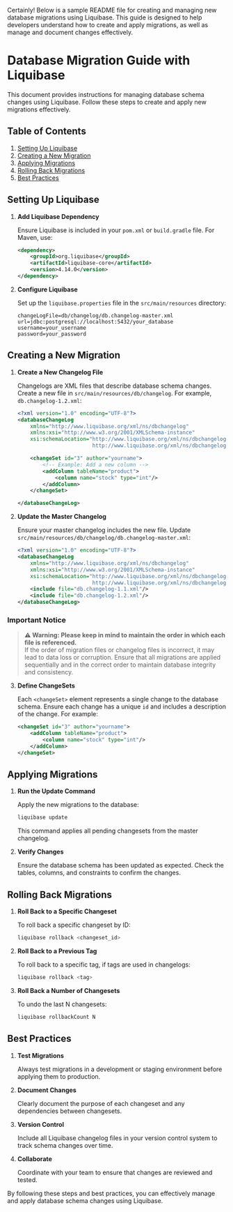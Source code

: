 Certainly! Below is a sample README file for creating and managing new database migrations using Liquibase. This guide is designed to help developers understand how to create and apply migrations, as well as manage and document changes effectively.
# **Database Migration Guide with Liquibase**

This document provides instructions for managing database schema changes using Liquibase. Follow these steps to create and apply new migrations effectively.

## **Table of Contents**
1. [Setting Up Liquibase](#setting-up-liquibase)
2. [Creating a New Migration](#creating-a-new-migration)
3. [Applying Migrations](#applying-migrations)
4. [Rolling Back Migrations](#rolling-back-migrations)
5. [Best Practices](#best-practices)

## **Setting Up Liquibase**

1. **Add Liquibase Dependency**

   Ensure Liquibase is included in your `pom.xml` or `build.gradle` file. For Maven, use:

   ```xml
   <dependency>
       <groupId>org.liquibase</groupId>
       <artifactId>liquibase-core</artifactId>
       <version>4.14.0</version>
   </dependency>
   ```

2. **Configure Liquibase**

   Set up the `liquibase.properties` file in the `src/main/resources` directory:

   ```properties
   changeLogFile=db/changelog/db.changelog-master.xml
   url=jdbc:postgresql://localhost:5432/your_database
   username=your_username
   password=your_password
   ```

## **Creating a New Migration**

1. **Create a New Changelog File**

   Changelogs are XML files that describe database schema changes. Create a new file in `src/main/resources/db/changelog`. For example, `db.changelog-1.2.xml`:

   ```xml
   <?xml version="1.0" encoding="UTF-8"?>
   <databaseChangeLog
       xmlns="http://www.liquibase.org/xml/ns/dbchangelog"
       xmlns:xsi="http://www.w3.org/2001/XMLSchema-instance"
       xsi:schemaLocation="http://www.liquibase.org/xml/ns/dbchangelog
                           http://www.liquibase.org/xml/ns/dbchangelog/dbchangelog-3.8.xsd">

       <changeSet id="3" author="yourname">
           <!-- Example: Add a new column -->
           <addColumn tableName="product">
               <column name="stock" type="int"/>
           </addColumn>
       </changeSet>

   </databaseChangeLog>
   ```

2. **Update the Master Changelog**

   Ensure your master changelog includes the new file. Update `src/main/resources/db/changelog/db.changelog-master.xml`:

   ```xml
   <?xml version="1.0" encoding="UTF-8"?>
   <databaseChangeLog
       xmlns="http://www.liquibase.org/xml/ns/dbchangelog"
       xmlns:xsi="http://www.w3.org/2001/XMLSchema-instance"
       xsi:schemaLocation="http://www.liquibase.org/xml/ns/dbchangelog
                           http://www.liquibase.org/xml/ns/dbchangelog/dbchangelog-3.8.xsd">
       <include file="db.changelog-1.1.xml"/>
       <include file="db.changelog-1.2.xml"/>
   </databaseChangeLog>
   ```
### Important Notice

> **⚠️ Warning: Please keep in mind to maintain the order in which each file is referenced.**  
> If the order of migration files or changelog files is incorrect, it may lead to data loss or corruption. Ensure that all migrations are applied sequentially and in the correct order to maintain database integrity and consistency.
3. **Define ChangeSets**

   Each `<changeSet>` element represents a single change to the database schema. Ensure each change has a unique `id` and includes a description of the change. For example:

   ```xml
   <changeSet id="3" author="yourname">
       <addColumn tableName="product">
           <column name="stock" type="int"/>
       </addColumn>
   </changeSet>
   ```

## **Applying Migrations**

1. **Run the Update Command**

   Apply the new migrations to the database:

   ```bash
   liquibase update
   ```

   This command applies all pending changesets from the master changelog.

2. **Verify Changes**

   Ensure the database schema has been updated as expected. Check the tables, columns, and constraints to confirm the changes.

## **Rolling Back Migrations**

1. **Roll Back to a Specific Changeset**

   To roll back a specific changeset by ID:

   ```bash
   liquibase rollback <changeset_id>
   ```

2. **Roll Back to a Previous Tag**

   To roll back to a specific tag, if tags are used in changelogs:

   ```bash
   liquibase rollback <tag>
   ```

3. **Roll Back a Number of Changesets**

   To undo the last N changesets:

   ```bash
   liquibase rollbackCount N
   ```

## **Best Practices**

1. **Test Migrations**

   Always test migrations in a development or staging environment before applying them to production.

2. **Document Changes**

   Clearly document the purpose of each changeset and any dependencies between changesets.

3. **Version Control**

   Include all Liquibase changelog files in your version control system to track schema changes over time.

4. **Collaborate**

   Coordinate with your team to ensure that changes are reviewed and tested.

By following these steps and best practices, you can effectively manage and apply database schema changes using Liquibase.

